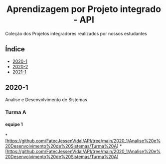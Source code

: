 <h1 align="center"> Aprendizagem por Projeto integrado - API </h1>

Coleção dos Projetos integradores realizados por nossos estudantes

## Índice
* [2020-1](#2020-1)
* [2020-2](#2020-2)
* [2021-1](#2021-1)

## 2020-1

 Analise e Desenvolvimento de Sistemas 

### Turma A 

#### equipe 1

*[https://github.com/FatecJessenVidal/API/tree/main/2020_1/Analise%20e%20Desenvolvimento%20de%20Sistemas/Turma%20A]
*[https://github.com/FatecJessenVidal/API/tree/main/2020_1/Analise%20e%20Desenvolvimento%20de%20Sistemas/Turma%20A]

